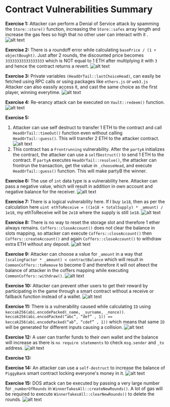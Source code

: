 # Contract Vulnerabilities Summary

**Exercise 1:** Attacker can perform a Denial of Service attack by spamming the `Store::store()` function, increasing the `Store::safes` array length and increase the gas fees so high that no other user can interact with it  . 
 ![alt text](image-1.png) 

**Exercise 2:** There is a roundoff error while calculating `basePrice / (1 + objectBought)`. Just after 2 rounds, the discounted price becomes `33333333333333333` which is NOT equal to 1 ETH after multiplying it with `3` and hence the contract returns a revert. ![alt text](image-2.png)

**Exercise 3:** Private variables `(HeadOrTail::lastChoiceHead)`, can easily be fetched using RPC calls or using packages like `ethers.js` or `web3.js` Attacker can also eassily access it, and cast the same choice as the first player, winning everytime. ![alt text](image.png)

**Exercise 4:** Re-erancy attack can be executed on `Vault::redeem()` function. ![alt text](image-3.png)

**Exercise 5:** 
1. Attacker can use self destruct to transfer 1 ETH to the contract and call `HeadOrTail::timeOut()` function even without calling `HeadOrTail::guess()`. This will transfer 2 ETH to the attacker contract.![alt text](image-4.png)
2. This contract has a `Frontrunning` vulnerability. After the `partyA` initializes the contract, the attacker can use a `selfDestruct()` to send 1 ETH to the contract. If `partyA` executes `HeadOrTail::resolve()`, the attacker can frontrun the transaction, get the value in `_chooseHead`, and execute `HeadOrTail::guess()` function. This will make partyB the winner.
   
**Exercise 6:** The use of `int` data type is a vulnerability here. Attacker can pass a negative value, which will result in addition in own account and negative balance for the receiver. ![alt text](image-5.png)

**Exercise 7:** There is a logical vulnerability here. If I buy `1e18`, then as per the calculation here `uint ethToReceive = ((1e18 + totalSupply) * _amount) / 1e18`, my ethToReceive will be `2e18` where the supply is still `1e18`. ![alt text](image-6.png)

**Exercise 8:** There is no way to reset the storage slot and therefore 1 ether always remains. `Coffers::closeAccount()` does not clear the balance in slots mapping, so attacker can execute `Coffers::closeAccount()` then `Coffers::createAccount()`  and again `Coffers::closeAccount()` to withdraw extra ETH without any deposit. ![alt text](image-7.png)

**Exercise 9:** Attacker can choose a value for `_amount` in a way that `(scalingFactor * _amount) < contractBalance` which will result in `CommonCoffers::toRemove` to become 0 and therefore it will not afeect the balance of attacker in the coffers mapping while executing `CommonCoffers::withdraw()`. ![alt text](image-8.png)

**Exercise 10:** Attacker can prevent other users to get their reward by participating in the game through a smart contract without a receive or fallback function instead of a wallet. ![alt text](image-10.png)

**Exercise 11:** There is a vulnerability caused while calculating `ID` using `keccak256(abi.encodePacked(_name, _surname, _nonce))`. `keccak256(abi.encodPacked(“abc”, “def” , 1)) == keccak256(abi.encodePacked(“ab”, “cdef” , 1))` which means that same `ID` will be generated for different inputs causing a collision. ![alt text](image-11.png)

**Exercise 12:** A user can tranfer funds to their own wallet and the balance will increase as there is `no require statements` to check `msg.sender` and `_to` address. ![alt text](image-12.png)

**Exercise 13:**

**Exercise 14:** An attacker can use a `self-destruct` to increase the balance of `PiggyBank` smart contract locking everyone's money in it. ![alt text](image-13.png)

**Exercise 15:** DOS attack can be executed by passing a very large number for `_numberOfRounds` in `WinnerTakesAll::createNewRounds()`. A lot of gas will be required to execute `WinnerTakesAll::clearNewRounds()` to delete the rounds. ![alt text](image-14.png)

